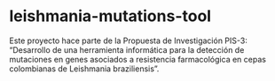 # leishmania-mutations-tool
Este proyecto hace parte de la Propuesta de Investigación PIS-3: “Desarrollo de una herramienta informática para la detección de mutaciones en genes asociados a resistencia farmacológica en cepas colombianas de Leishmania braziliensis”.

